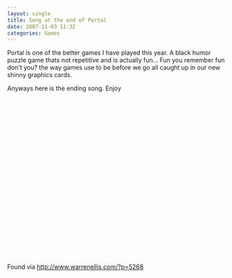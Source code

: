 ```yaml
---
layout: single
title: Song at the end of Portal
date: 2007-11-03 11:32
categories: Games 
---
```

Portal is one of the better games I have played this year. A black humor puzzle game thats not repetitive and is actually fun... Fun you remember fun don't you? the way games use to be before we go all caught up in our new shinny graphics cards.

Anyways here is the ending song. Enjoy

<object width="425" height="366"><param name="movie" value="http://www.youtube.com/v/MXT2Gm9zSrc&rel=1&border=0"></param><param name="wmode" value="transparent"></param><embed src="http://www.youtube.com/v/MXT2Gm9zSrc&rel=1&border=0" type="application/x-shockwave-flash" wmode="transparent" width="425" height="366"></embed></object>

Found via <a href="http://www.warrenellis.com/?p=5268">http://www.warrenellis.com/?p=5268</a>
